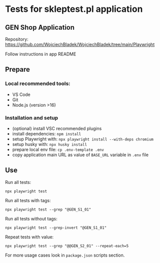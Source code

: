 # Tests for skleptest.pl application

## GEN Shop Application

Repository: https://github.com/WojciechBladek/WojciechBladek/tree/main/Playwright

Follow instructions in app README

## Prepare

### Local recommended tools:

- VS Code
- Git
- Node.js (version >16)

### Installation and setup

- (optional) install VSC recommended plugins
- install dependencies: `npm install`
- setup Playwright with: `npx playwright install --with-deps chromium`
- setup husky with: `npx husky install`
- prepare local env file: `cp .env-template .env`
- copy application main URL as value of `BASE_URL` variable in `.env` file

## Use

Run all tests:

```
npx playwright test
```

Run all tests with tags:

```
npx playwright test --grep "@GEN_S1_01"
```

Run all tests without tags:

```
npx playwright test --grep-invert "@GEN_S1_01"
```

Repeat tests with value:

```
npx playwright test --grep "@@GEN_S2_01" --repeat-each=5
```

For more usage cases look in `package.json` scripts section.
